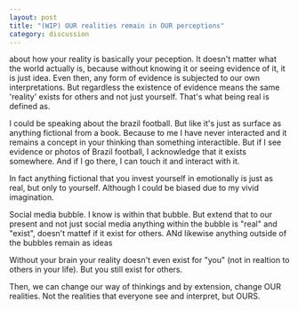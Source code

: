```yaml
---
layout: post
title: "(WIP) OUR realities remain in OUR perceptions"
category: discussion
---
```

about how your reality is basically your peception. It doesn't matter what the world actually is, because without knowing it or seeing evidence of it, it is just idea. Even then, any form of evidence is subjected to our own interpretations. But regardless the existence of evidence means the same 'reality' exists for others and not just yourself. That's what being real is defined as.


I could be speaking about the brazil football. But like it's just as surface as anything fictional from a book. Because to me I have never interacted and it remains a concept in your thinking than something interactible. But if I see evidence or photos of Brazil football, I acknowledge that it exists somewhere. And if I go there, I can touch it and interact with it.

In fact anything fictional that you invest yourself in emotionally is just as real, but only to yourself. Although I could be biased due to my vivid imagination. 

Social media bubble. I know is within that bubble. But extend that to our present and not just social media anything within the bubble is "real" and "exist", doesn't mattef if it exist for others. ANd likewise anything outside of the bubbles remain as ideas

Without your brain your reality doesn't even exist for "you" (not in realtion to others in your life). But you still exist for others.

Then, we can change our way of thinkings and by extension, change OUR realities. Not the realities that everyone see and interpret, but OURS.
